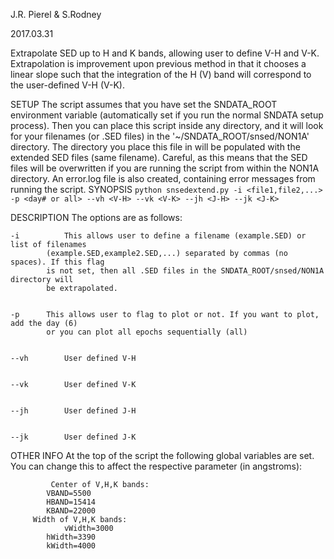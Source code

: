 J.R. Pierel & S.Rodney 

2017.03.31

Extrapolate SED up to H and K bands, allowing user to define V-H and V-K. Extrapolation is improvement upon previous method in that it chooses a linear slope such that the integration of the H (V) band will correspond to the user-defined V-H (V-K).

SETUP
	The script assumes that you have set the SNDATA_ROOT environment variable (automatically set if you
	run the normal SNDATA setup process). Then you can place this script inside any directory, and it will
	look for your filenames (or .SED files) in the '~/SNDATA_ROOT/snsed/NON1A' directory. The directory you
	place this file in will be populated with the extended SED files (same filename). Careful, as this means
	that the SED files will be overwritten if you are running the script from within the NON1A directory. An
	error.log file is also created, containing error messages from running the script. 
SYNOPSIS
	```
	python snsedextend.py -i <file1,file2,...> -p <day# or all> --vh <V-H> --vk <V-K> --jh <J-H> --jk <J-K>
	```

DESCRIPTION
	The options are as follows:

	-i  	    This allows user to define a filename (example.SED) or list of filenames
		    (example.SED,example2.SED,...) separated by commas (no spaces). If this flag
		    is not set, then all .SED files in the SNDATA_ROOT/snsed/NON1A directory will
		    be extrapolated.


	-p	    This allows user to flag to plot or not. If you want to plot, add the day (6)
		    or you can plot all epochs sequentially (all)


	--vh	    User defined V-H


	--vk	    User defined V-K


	--jh	    User defined J-H


	--jk	    User defined J-K


OTHER INFO
      At the top of the script the following global variables are set. You can change this to affect the
      respective parameter (in angstroms):

      		 Center of V,H,K bands:
			VBAND=5500
			HBAND=15414
			KBAND=22000
		 Width of V,H,K bands:
		        vWidth=3000
			hWidth=3390
			kWidth=4000
